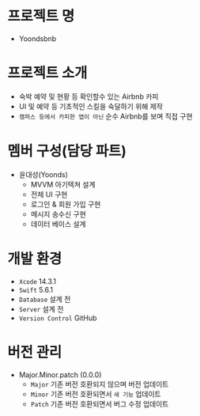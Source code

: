 # 프로젝트 명
- Yoondsbnb

# 프로젝트 소개
- 숙박 예약 및 현황 등 확인할수 있는 Airbnb 카피
- UI 및 예약 등 기초적인 스킬을 숙달하기 위해 제작
- `캠퍼스 등에서 카피한 앱이 아닌` 순수 Airbnb를 보며 직접 구현

# 멤버 구성(담당 파트)
- 윤대성(Yoonds)
  - MVVM 아기텍쳐 설계
  - 전체 UI 구현
  - 로그인 & 회원 가입 구현
  - 메시지 송수신 구현
  - 데이터 베이스 설계

# 개발 환경
- `Xcode` 14.3.1
- `Swift` 5.6.1
- `Database` 설계 전
- `Server` 설계 전
- `Version Control` GitHub

# 버전 관리
- Major.Minor.patch (0.0.0)
  - `Major` 기존 버전 호환되지 않으며 버전 업데이트
  - `Minor` 기존 버전 호환되면서 `새 기능` 업데이트
  - `Patch` 기존 버전 호환되면서 버그 수정 업데이트
